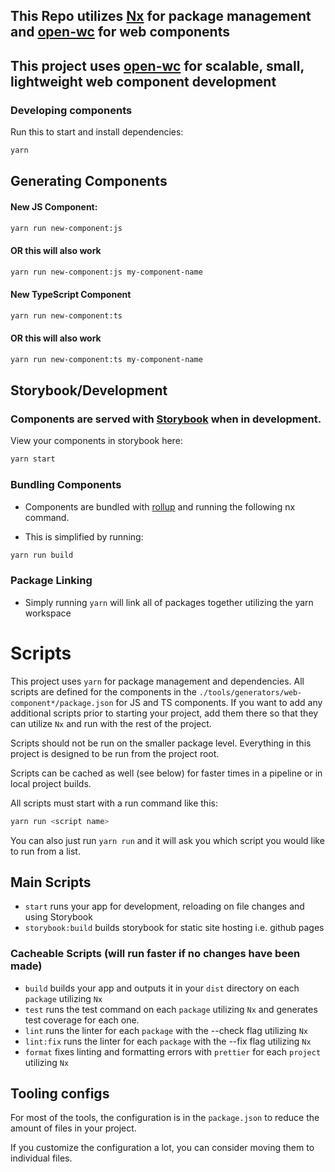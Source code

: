 ## This Repo utilizes [Nx](https://nx.dev) for package management and [open-wc](https://github.com/open-wc) for web components

## This project uses [open-wc](https://github.com/open-wc) for scalable, small, lightweight web component development

### Developing components

Run this to start and install dependencies:

```bash
yarn
```

## Generating Components
#### New JS Component:

```bash
yarn run new-component:js
```
#### OR this will also work
```bash
yarn run new-component:js my-component-name
```

#### New TypeScript Component
```bash
yarn run new-component:ts
```
#### OR this will also work
```bash
yarn run new-component:ts my-component-name
```

## Storybook/Development
### Components are served with [Storybook](https://storybook.js.org/docs/react/get-started/introduction) when in development.

View your components in storybook here:

```bash
yarn start
```

### Bundling Components

- Components are bundled with [rollup](https://github.com/rollup/rollup) and running the following nx command.

- This is simplified by running:

```bash
yarn run build
```

### Package Linking
- Simply running `yarn` will link all of packages together utilizing the yarn workspace

# Scripts

This project uses `yarn` for package management and dependencies. All scripts are defined for the components in the `./tools/generators/web-component*/package.json` for JS and TS components. If you want to add any additional scripts prior to starting your project, add them there so that they can utilize `Nx` and run with the rest of the project. 

Scripts should not be run on the smaller package level. Everything in this project is designed to be run from the project root. 

Scripts can be cached as well (see below) for faster times in a pipeline or in local project builds.

All scripts must start with a run command like this:
```bash
yarn run <script name>
```

You can also just run `yarn run` and it will ask you which script you would like to run from a list. 
## Main Scripts
- `start` runs your app for development, reloading on file changes and using Storybook
- `storybook:build` builds storybook for static site hosting i.e. github pages

### Cacheable Scripts (will run faster if no changes have been made)
- `build` builds your app and outputs it in your `dist` directory on each `package` utilizing `Nx`
- `test` runs the test command on each `package` utilizing `Nx` and generates test coverage for each one.
- `lint` runs the linter for each `package` with the --check flag utilizing `Nx`
- `lint:fix` runs the linter for each `package` with the --fix flag utilizing `Nx`
- `format` fixes linting and formatting errors with `prettier` for each `project` utilizing `Nx`
## Tooling configs

For most of the tools, the configuration is in the `package.json` to reduce the amount of files in your project.

If you customize the configuration a lot, you can consider moving them to individual files.

